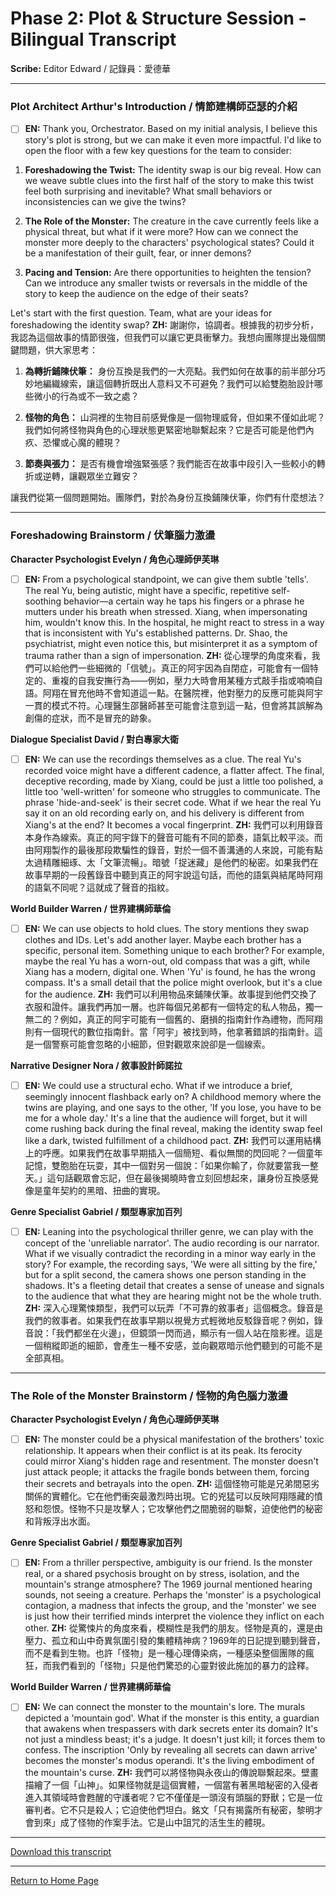 # Phase 2: Plot & Structure Session - Bilingual Transcript

**Scribe:** Editor Edward / 記錄員：愛德華

---

### Plot Architect Arthur's Introduction / 情節建構師亞瑟的介紹
- [ ] **EN:** Thank you, Orchestrator. Based on my initial analysis, I believe this story's plot is strong, but we can make it even more impactful. I'd like to open the floor with a few key questions for the team to consider:

1.  **Foreshadowing the Twist:** The identity swap is our big reveal. How can we weave subtle clues into the first half of the story to make this twist feel both surprising and inevitable? What small behaviors or inconsistencies can we give the twins?

2.  **The Role of the Monster:** The creature in the cave currently feels like a physical threat, but what if it were more? How can we connect the monster more deeply to the characters' psychological states? Could it be a manifestation of their guilt, fear, or inner demons?

3.  **Pacing and Tension:** Are there opportunities to heighten the tension? Can we introduce any smaller twists or reversals in the middle of the story to keep the audience on the edge of their seats?

Let's start with the first question. Team, what are your ideas for foreshadowing the identity swap?
      **ZH:** 謝謝你，協調者。根據我的初步分析，我認為這個故事的情節很強，但我們可以讓它更具衝擊力。我想向團隊提出幾個關鍵問題，供大家思考：

1.  **為轉折鋪陳伏筆：** 身份互換是我們的一大亮點。我們如何在故事的前半部分巧妙地編織線索，讓這個轉折既出人意料又不可避免？我們可以給雙胞胎設計哪些微小的行為或不一致之處？

2.  **怪物的角色：** 山洞裡的生物目前感覺像是一個物理威脅，但如果不僅如此呢？我們如何將怪物與角色的心理狀態更緊密地聯繫起來？它是否可能是他們內疚、恐懼或心魔的體現？

3.  **節奏與張力：** 是否有機會增強緊張感？我們能否在故事中段引入一些較小的轉折或逆轉，讓觀眾坐立難安？

讓我們從第一個問題開始。團隊們，對於為身份互換鋪陳伏筆，你們有什麼想法？

---

### Foreshadowing Brainstorm / 伏筆腦力激盪

**Character Psychologist Evelyn / 角色心理師伊芙琳**
- [ ] **EN:** From a psychological standpoint, we can give them subtle 'tells'. The real Yu, being autistic, might have a specific, repetitive self-soothing behavior—a certain way he taps his fingers or a phrase he mutters under his breath when stressed. Xiang, when impersonating him, wouldn't know this. In the hospital, he might react to stress in a way that is inconsistent with Yu's established patterns. Dr. Shao, the psychiatrist, might even notice this, but misinterpret it as a symptom of trauma rather than a sign of impersonation.
      **ZH:** 從心理學的角度來看，我們可以給他們一些細微的「信號」。真正的阿宇因為自閉症，可能會有一個特定的、重複的自我安撫行為——例如，壓力大時會用某種方式敲手指或喃喃自語。阿翔在冒充他時不會知道這一點。在醫院裡，他對壓力的反應可能與阿宇一貫的模式不符。心理醫生邵醫師甚至可能會注意到這一點，但會將其誤解為創傷的症狀，而不是冒充的跡象。

**Dialogue Specialist David / 對白專家大衛**
- [ ] **EN:** We can use the recordings themselves as a clue. The real Yu's recorded voice might have a different cadence, a flatter affect. The final, deceptive recording, made by Xiang, could be just a little too polished, a little too 'well-written' for someone who struggles to communicate. The phrase 'hide-and-seek' is their secret code. What if we hear the real Yu say it on an old recording early on, and his delivery is different from Xiang's at the end? It becomes a vocal fingerprint.
      **ZH:** 我們可以利用錄音本身作為線索。真正的阿宇錄下的聲音可能有不同的節奏，語氣比較平淡。而由阿翔製作的最後那段欺騙性的錄音，對於一個不善溝通的人來說，可能有點太過精雕細琢、太「文筆流暢」。暗號「捉迷藏」是他們的秘密。如果我們在故事早期的一段舊錄音中聽到真正的阿宇說這句話，而他的語氣與結尾時阿翔的語氣不同呢？這就成了聲音的指紋。

**World Builder Warren / 世界建構師華倫**
- [ ] **EN:** We can use objects to hold clues. The story mentions they swap clothes and IDs. Let's add another layer. Maybe each brother has a specific, personal item. Something unique to each brother? For example, maybe the real Yu has a worn-out, old compass that was a gift, while Xiang has a modern, digital one. When 'Yu' is found, he has the wrong compass. It's a small detail that the police might overlook, but it's a clue for the audience.
      **ZH:** 我們可以利用物品來鋪陳伏筆。故事提到他們交換了衣服和證件。讓我們再加一層。也許每個兄弟都有一個特定的私人物品，獨一無二的？例如，真正的阿宇可能有一個舊的、磨損的指南針作為禮物，而阿翔則有一個現代的數位指南針。當「阿宇」被找到時，他拿著錯誤的指南針。這是一個警察可能會忽略的小細節，但對觀眾來說卻是一個線索。

**Narrative Designer Nora / 敘事設計師諾拉**
- [ ] **EN:** We could use a structural echo. What if we introduce a brief, seemingly innocent flashback early on? A childhood memory where the twins are playing, and one says to the other, 'If you lose, you have to be me for a whole day.' It's a line that the audience will forget, but it will come rushing back during the final reveal, making the identity swap feel like a dark, twisted fulfillment of a childhood pact.
      **ZH:** 我們可以運用結構上的呼應。如果我們在故事早期插入一個簡短、看似無關的閃回呢？一個童年記憶，雙胞胎在玩耍，其中一個對另一個說：「如果你輸了，你就要當我一整天。」這句話觀眾會忘記，但在最後揭曉時會立刻回想起來，讓身份互換感覺像是童年契約的黑暗、扭曲的實現。

**Genre Specialist Gabriel / 類型專家加百列**
- [ ] **EN:** Leaning into the psychological thriller genre, we can play with the concept of the 'unreliable narrator'. The audio recording is our narrator. What if we visually contradict the recording in a minor way early in the story? For example, the recording says, 'We were all sitting by the fire,' but for a split second, the camera shows one person standing in the shadows. It's a fleeting detail that creates a sense of unease and signals to the audience that what they are hearing might not be the whole truth.
      **ZH:** 深入心理驚悚類型，我們可以玩弄「不可靠的敘事者」這個概念。錄音是我們的敘事者。如果我們在故事早期以視覺方式輕微地反駁錄音呢？例如，錄音說：「我們都坐在火邊」，但鏡頭一閃而過，顯示有一個人站在陰影裡。這是一個稍縱即逝的細節，會產生一種不安感，並向觀眾暗示他們聽到的可能不是全部真相。

---

### The Role of the Monster Brainstorm / 怪物的角色腦力激盪

**Character Psychologist Evelyn / 角色心理師伊芙琳**
- [ ] **EN:** The monster could be a physical manifestation of the brothers' toxic relationship. It appears when their conflict is at its peak. Its ferocity could mirror Xiang's hidden rage and resentment. The monster doesn't just attack people; it attacks the fragile bonds between them, forcing their secrets and betrayals into the open.
      **ZH:** 這個怪物可能是兄弟間惡劣關係的實體化。它在他們衝突最激烈時出現。它的兇猛可以反映阿翔隱藏的憤怒和怨恨。怪物不只是攻擊人；它攻擊他們之間脆弱的聯繫，迫使他們的秘密和背叛浮出水面。

**Genre Specialist Gabriel / 類型專家加百列**
- [ ] **EN:** From a thriller perspective, ambiguity is our friend. Is the monster real, or a shared psychosis brought on by stress, isolation, and the mountain's strange atmosphere? The 1969 journal mentioned hearing sounds, not seeing a creature. Perhaps the 'monster' is a psychological contagion, a madness that infects the group, and the 'monster' we see is just how their terrified minds interpret the violence they inflict on each other.
      **ZH:** 從驚悚片的角度來看，模糊性是我們的朋友。怪物是真的，還是由壓力、孤立和山中奇異氛圍引發的集體精神病？1969年的日記提到聽到聲音，而不是看到生物。也許「怪物」是一種心理傳染病，一種感染整個團隊的瘋狂，而我們看到的「怪物」只是他們驚恐的心靈對彼此施加的暴力的詮釋。

**World Builder Warren / 世界建構師華倫**
- [ ] **EN:** We can connect the monster to the mountain's lore. The murals depicted a 'mountain god'. What if the monster is this entity, a guardian that awakens when trespassers with dark secrets enter its domain? It's not just a mindless beast; it's a judge. It doesn't just kill; it forces them to confess. The inscription 'Only by revealing all secrets can dawn arrive' becomes the monster's modus operandi. It's the living embodiment of the mountain's curse.
      **ZH:** 我們可以將怪物與永夜山的傳說聯繫起來。壁畫描繪了一個「山神」。如果怪物就是這個實體，一個當有著黑暗秘密的入侵者進入其領域時會甦醒的守護者呢？它不僅僅是一頭沒有頭腦的野獸；它是一位審判者。它不只是殺人；它迫使他們坦白。銘文「只有揭露所有秘密，黎明才會到來」成了怪物的作案手法。它是山中詛咒的活生生的體現。

---
[Download this transcript](plot_and_structure_session_bilingual.md)

---

[Return to Home Page](../README.md)